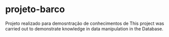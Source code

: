 # projeto-barco
Projeto realizado para demosntração de conhecimentos de This project was carried out to demonstrate knowledge in data manipulation in the Database.
